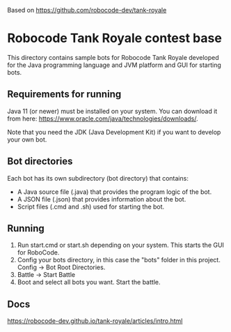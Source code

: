 Based on https://github.com/robocode-dev/tank-royale

# Robocode Tank Royale contest base

This directory contains sample bots for Robocode Tank Royale developed for the Java programming language and JVM
platform and GUI for starting bots.

## Requirements for running

Java 11 (or newer) must be installed on your system. You can download it from here:
   https://www.oracle.com/java/technologies/downloads/.

Note that you need the JDK (Java Development Kit) if you want to develop your own bot.

## Bot directories

Each bot has its own subdirectory (bot directory) that contains:

* A Java source file (.java) that provides the program logic of the bot.
* A JSON file (.json) that provides information about the bot.
* Script files (.cmd and .sh) used for starting the bot.

## Running 

1. Run start.cmd or start.sh depending on your system. This starts the GUI for RoboCode.
2. Config your bots directory, in this case the "bots" folder in this project. Config -> Bot Root Directories.  
3. Battle -> Start Battle
4. Boot and select all bots you want. Start the battle.

## Docs
https://robocode-dev.github.io/tank-royale/articles/intro.html
